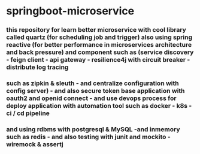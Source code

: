 # springboot-microservice
### this repository for learn better microservice with cool library called quartz (for scheduling job and trigger) also using spring reactive (for better performance in microservices architecture and back pressure) and component such as (service discovery - feign client - api gateway - resilience4j with circuit breaker - distribute log tracing 
### such as zipkin & sleuth - and centralize configuration with config server)  - and also secure token base application  with oauth2 and openid connect - and use devops process for deploy application with automation tool such as docker - k8s - ci / cd pipeline 
### and using rdbms with postgresql & MySQL -and inmemory such as redis - and also testing with junit and mockito - wiremock & assertj
